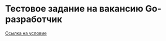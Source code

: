# Тестовое задание на вакансию Go-разработчик
[Ссылка на условие](https://gist.github.com/ixpectus/aec3f753a3209fbd8100c1b2c42d5756)
